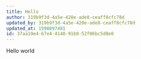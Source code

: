 ```yaml
---
title: Hello
author: 319b9f3d-4a5e-420e-ade8-ceaff8cfc78d
updated_by: 319b9f3d-4a5e-420e-ade8-ceaff8cfc78d
updated_at: 1598897481
id: 37aa19e4-67e4-4140-91b8-52f06bc5d0e0
---
```

Hello world